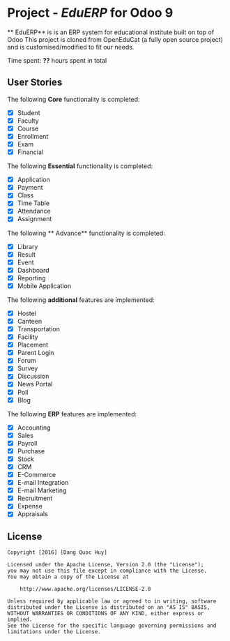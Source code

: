 # Project - *EduERP* for Odoo 9

** EduERP** is is an ERP system for educational institute built on top of Odoo
This project is cloned from OpenEduCat (a fully open source project) and is customised/modified to fit our needs.

Time spent: **??** hours spent in total

## User Stories

The following **Core** functionality is completed:

- [x] Student
- [x] Faculty
- [x] Course
- [x] Enrollment
- [x] Exam
- [x] Financial

The following **Essential** functionality is completed:

- [x] Application
- [x] Payment
- [x] Class
- [x] Time Table
- [x] Attendance
- [x] Assignment

The following ** Advance** functionality is completed:

- [x] Library
- [x] Result
- [x] Event
- [x] Dashboard
- [x] Reporting
- [x] Mobile Application

The following **additional** features are implemented:

- [x] Hostel
- [x] Canteen
- [x] Transportation
- [x] Facility
- [x] Placement
- [x] Parent Login
- [x] Forum
- [x] Survey
- [x] Discussion
- [x] News Portal
- [x] Poll
- [x] Blog

The following **ERP** features are implemented:

- [x] Accounting
- [x] Sales
- [x] Payroll
- [x] Purchase
- [x] Stock
- [x] CRM
- [x] E-Commerce
- [x] E-mail Integration
- [x] E-mail Marketing
- [x] Recruitment
- [x] Expense
- [x] Appraisals

## License

    Copyright [2016] [Dang Quoc Huy]

    Licensed under the Apache License, Version 2.0 (the "License");
    you may not use this file except in compliance with the License.
    You may obtain a copy of the License at

        http://www.apache.org/licenses/LICENSE-2.0

    Unless required by applicable law or agreed to in writing, software
    distributed under the License is distributed on an "AS IS" BASIS,
    WITHOUT WARRANTIES OR CONDITIONS OF ANY KIND, either express or implied.
    See the License for the specific language governing permissions and
    limitations under the License.